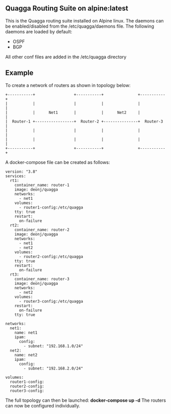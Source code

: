 ## Quagga Routing Suite on alpine:latest ##

This is the Quagga routing suite installed on Alpine linux. The daemons can be enabled/disabled from the /etc/quagga/daemons file. The following daemons are loaded by default:

* OSPF
* BGP

All other conf files are added in the /etc/quagga directory

## Example ##

To create a network of routers as shown in topology below:

    +-----------+                 +-----------+               +-----------+
    |           |                 |           |               |           |
    |           |      Net1       |           |      Net2     |           |
    |  Router-1 +-----------------+  Router-2 +---------------+  Router-3 |
    |           |                 |           |               |           |
    |           |                 |           |               |           |
    +-----------+                 +-----------+               +-----------+

A docker-compose file can be created as follows:

    version: "3.8"
    services:
      rt1:
        container_name: router-1
        image: deonj/quagga
        networks:
          - net1
        volumes:
          - router1-config:/etc/quagga
        tty: true
        restart:
          on-failure
      rt2:
        container_name: router-2
        image: deonj/quagga
        networks:
          - net1
          - net2
        volumes:
          - router2-config:/etc/quagga
        tty: true
        restart:
          on-failure
      rt3:
        container_name: router-3
        image: deonj/quagga
        networks:
          - net2
        volumes:
          - router3-config:/etc/quagga
        restart:
          on-failure
        tty: true
    
    networks:
      net1:
        name: net1
        ipam:
          config:
            - subnet: "192.168.1.0/24"
      net2:
        name: net2
        ipam:
          config:
            - subnet: "192.168.2.0/24"
    
    volumes:
      router1-config:
      router2-config:
      router3-config:

The full topology can then be launched: **docker-compose up -d**
The routers can now be configured individually.
